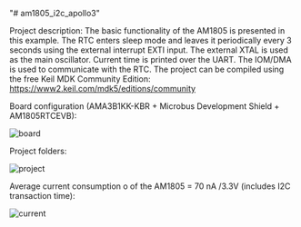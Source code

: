 "# am1805_i2c_apollo3" 

Project description: The basic functionality of the AM1805 is presented in this example. The RTC enters sleep mode and leaves it periodically every 3 seconds using the external interrupt EXTI input. The external XTAL is used as the main oscillator. Current time is printed over the UART. The IOM/DMA is used to communicate with the RTC. The project can be compiled using the free Keil MDK Community Edition: https://www2.keil.com/mdk5/editions/community

Board configuration (AMA3B1KK-KBR + Microbus Development Shield + AM1805RTCEVB):

![board](https://user-images.githubusercontent.com/69169627/224769968-34f13347-1cbc-4ce1-8395-9cd324e5b1aa.jpg)

Project folders:


![project](https://user-images.githubusercontent.com/69169627/224771774-62866f46-3eaa-4216-adb9-04cf23d1a782.png)

Average current consumption o of the AM1805 = 70 nA /3.3V (includes I2C transaction time):

![current](https://user-images.githubusercontent.com/69169627/224772048-7f530fa7-d2fe-4f05-822b-4c608ae81526.jpg)

